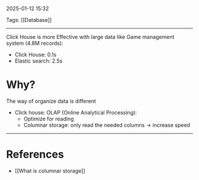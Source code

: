 2025-01-12 15:32

Tags: [[Database]]

---

Click House is more Effective with large data like Game management system (4.8M records):
- Click House: 0.1s
- Elastic search: 2.5s

# Why?
The way of organize data is different
- Click house: OLAP (Online Analytical Processing):
	- Optimize for reading
	- Columnar storage: only read the needed columns -> increase speed



---
# References
- [[What is columnar storage]]